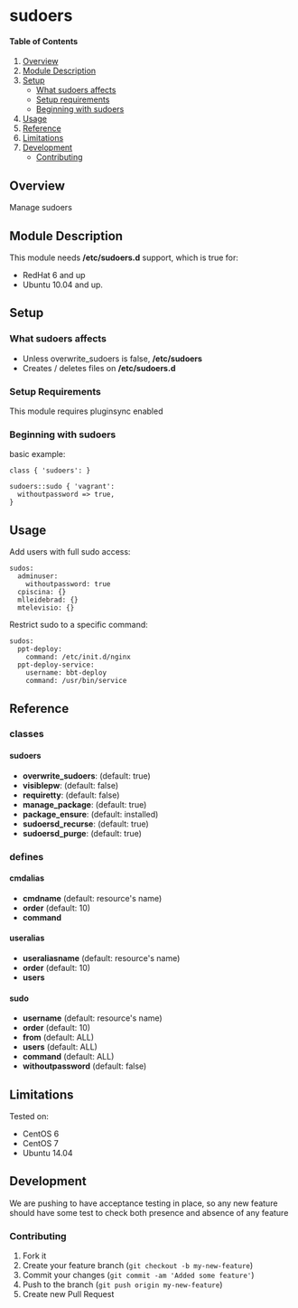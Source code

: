 # sudoers

#### Table of Contents

1. [Overview](#overview)
2. [Module Description](#module-description)
3. [Setup](#setup)
    * [What sudoers affects](#what-sudoers-affects)
    * [Setup requirements](#setup-requirements)
    * [Beginning with sudoers](#beginning-with-sudoers)
4. [Usage](#usage)
5. [Reference](#reference)
5. [Limitations](#limitations)
6. [Development](#development)
    * [Contributing](#contributing)

## Overview

Manage sudoers

## Module Description

This module needs **/etc/sudoers.d** support, which is true for:
* RedHat 6 and up
* Ubuntu 10.04 and up.

## Setup

### What sudoers affects

* Unless overwrite_sudoers is false, **/etc/sudoers**
* Creates / deletes files on **/etc/sudoers.d**

### Setup Requirements

This module requires pluginsync enabled

### Beginning with sudoers

basic example:

```puppet
class { 'sudoers': }

sudoers::sudo { 'vagrant':
  withoutpassword => true,
}
```

## Usage

Add users with full sudo access:

```hiera
sudos:
  adminuser:
    withoutpassword: true
  cpiscina: {}
  mlleidebrad: {}
  mtelevisio: {}
```

Restrict sudo to a specific command:

```hiera
sudos:
  ppt-deploy:
    command: /etc/init.d/nginx
  ppt-deploy-service:
    username: bbt-deploy
    command: /usr/bin/service
```

## Reference

### classes

#### sudoers

* **overwrite_sudoers**: (default: true)
* **visiblepw**: (default: false)
* **requiretty**: (default: false)
* **manage_package**: (default: true)
* **package_ensure**: (default: installed)
* **sudoersd_recurse**: (default: true)
* **sudoersd_purge**: (default: true)

### defines

#### cmdalias

* **cmdname** (default: resource's name)
* **order** (default: 10)
* **command**

#### useralias

* **useraliasname** (default: resource's name)
* **order** (default: 10)
* **users**

#### sudo

* **username** (default: resource's name)
* **order** (default: 10)
* **from** (default: ALL)
* **users** (default: ALL)
* **command** (default: ALL)
* **withoutpassword** (default: false)

## Limitations

Tested on:
* CentOS 6
* CentOS 7
* Ubuntu 14.04

## Development

We are pushing to have acceptance testing in place, so any new feature should
have some test to check both presence and absence of any feature

### Contributing

1. Fork it
2. Create your feature branch (`git checkout -b my-new-feature`)
3. Commit your changes (`git commit -am 'Added some feature'`)
4. Push to the branch (`git push origin my-new-feature`)
5. Create new Pull Request
